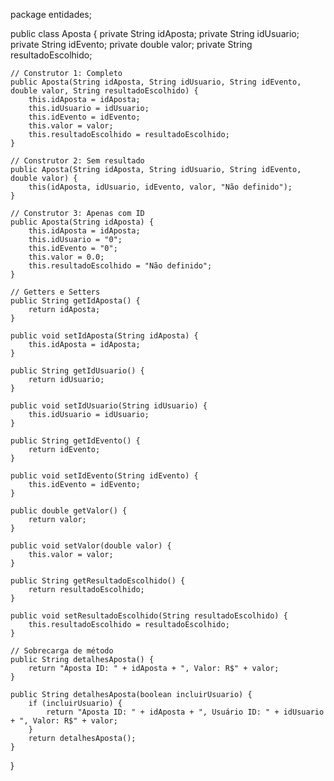  package entidades;

public class Aposta {
    private String idAposta;
    private String idUsuario;
    private String idEvento;
    private double valor;
    private String resultadoEscolhido;

    // Construtor 1: Completo
    public Aposta(String idAposta, String idUsuario, String idEvento, double valor, String resultadoEscolhido) {
        this.idAposta = idAposta;
        this.idUsuario = idUsuario;
        this.idEvento = idEvento;
        this.valor = valor;
        this.resultadoEscolhido = resultadoEscolhido;
    }

    // Construtor 2: Sem resultado
    public Aposta(String idAposta, String idUsuario, String idEvento, double valor) {
        this(idAposta, idUsuario, idEvento, valor, "Não definido");
    }

    // Construtor 3: Apenas com ID
    public Aposta(String idAposta) {
        this.idAposta = idAposta;
        this.idUsuario = "0";
        this.idEvento = "0";
        this.valor = 0.0;
        this.resultadoEscolhido = "Não definido";
    }

    // Getters e Setters
    public String getIdAposta() {
        return idAposta;
    }

    public void setIdAposta(String idAposta) {
        this.idAposta = idAposta;
    }

    public String getIdUsuario() {
        return idUsuario;
    }

    public void setIdUsuario(String idUsuario) {
        this.idUsuario = idUsuario;
    }

    public String getIdEvento() {
        return idEvento;
    }

    public void setIdEvento(String idEvento) {
        this.idEvento = idEvento;
    }

    public double getValor() {
        return valor;
    }

    public void setValor(double valor) {
        this.valor = valor;
    }

    public String getResultadoEscolhido() {
        return resultadoEscolhido;
    }

    public void setResultadoEscolhido(String resultadoEscolhido) {
        this.resultadoEscolhido = resultadoEscolhido;
    }

    // Sobrecarga de método
    public String detalhesAposta() {
        return "Aposta ID: " + idAposta + ", Valor: R$" + valor;
    }

    public String detalhesAposta(boolean incluirUsuario) {
        if (incluirUsuario) {
            return "Aposta ID: " + idAposta + ", Usuário ID: " + idUsuario + ", Valor: R$" + valor;
        }
        return detalhesAposta();
    }
}
